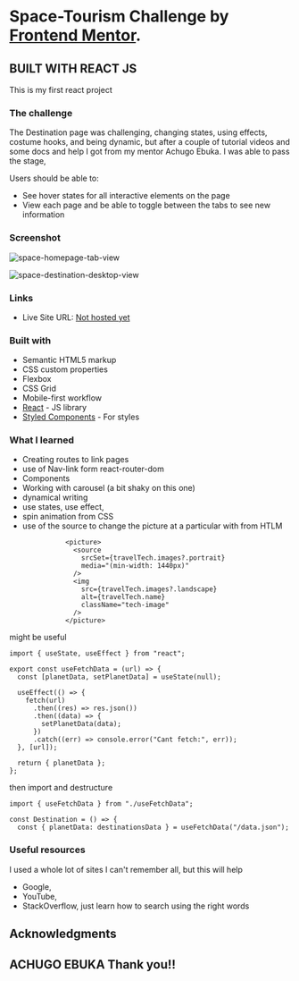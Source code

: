 # Space-Tourism Challenge by  [Frontend Mentor](https://www.frontendmentor.io/challenges/space-tourism-multipage-website-gRWj1URZ3). 
## BUILT WITH REACT JS
This is my first react project

### The challenge
The Destination page was challenging, changing states, using effects, costume hooks, and being dynamic, but after a couple of tutorial videos and some docs and help I got from my mentor Achugo Ebuka. I was able to pass the stage,

Users should be able to:
- See hover states for all interactive elements on the page
- View each page and be able to toggle between the tabs to see new information

### Screenshot
![space-homepage-tab-view](https://github.com/Maap014/space-tourism/assets/121561250/634859f5-498e-458f-bfbb-5262e3dbd332)

![space-destination-desktop-view](https://github.com/Maap014/space-tourism/assets/121561250/a55234a2-38f5-4d82-9a08-5c44978cfc99)


### Links
- Live Site URL: [Not hosted yet](https://your-live-site-url.com)

### Built with

- Semantic HTML5 markup
- CSS custom properties
- Flexbox
- CSS Grid
- Mobile-first workflow
- [React](https://reactjs.org/) - JS library
- [Styled Components](https://styled-components.com/) - For styles

### What I learned
- Creating routes to link pages
- use of Nav-link form react-router-dom
- Components
- Working with carousel (a bit shaky on this one)
- dynamical writing
- use states, use effect, 
- spin animation from CSS
- use of the source to change the picture at a particular with from HTLM


``` {travelTech && (
              <picture>
                <source
                  srcSet={travelTech.images?.portrait}
                  media="(min-width: 1440px)"
                />
                <img
                  src={travelTech.images?.landscape}
                  alt={travelTech.name}
                  className="tech-image"
                />
              </picture>
```
might be useful

```
import { useState, useEffect } from "react";

export const useFetchData = (url) => {
  const [planetData, setPlanetData] = useState(null);

  useEffect(() => {
    fetch(url)
      .then((res) => res.json())
      .then((data) => {
        setPlanetData(data);
      })
      .catch((err) => console.error("Cant fetch:", err));
  }, [url]);

  return { planetData };
};
```
then import and destructure

```
import { useFetchData } from "./useFetchData";

const Destination = () => {
  const { planetData: destinationsData } = useFetchData("/data.json");
```


### Useful resources
 I used a whole lot of sites I can't remember all, but this will help
 - Google,
 - YouTube,
 - StackOverflow,
 just learn how to search using the right words

## Acknowledgments

## ACHUGO EBUKA Thank you!!




